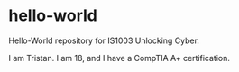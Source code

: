 # hello-world
Hello-World repository for IS1003 Unlocking Cyber.

I am Tristan. I am 18, and I have a CompTIA A+ certification.
